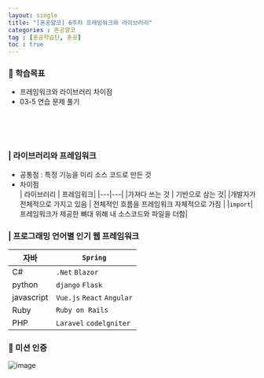 ```yaml
---
layout: single
title: "[혼공얄코] 6주차 프레임워크와 라이브러리"
categories : 혼공얄코
tag : [혼공학습단, 혼공]
toc : true
---
```


### :pushpin: 학습목표
- 프레임워크와 라이브러리 차이점
- 03-5 연습 문제 풀기

<br><br><br>

### | 라이브러리와 프레임워크
- 공통점 : 특정 기능을 미리 소스 코드로 만든 것
- 차이점     
    | 라이브러리 | 프레임워크|
    |---|---|
    |가져다 쓰는 것 | 기반으로 삼는 것| 
    |개발자가 전체적으로 가지고 있음 | 전체적인 흐름을 프레임워크 자체적으로 가짐 | 
    |```import```| 프레임워크가 제공한 뼈대 위해 내 소스코드와 파일을 더함|

### | 프로그래밍 언어별 인기 웹 프레임워크
| 자바 | ```Spring```|
|---|---|
|C#|```.Net``` ```Blazor```|
|python|```django``` ```Flask```|
|javascript| ```Vue.js``` ```React``` ```Angular```|
|Ruby| ```Ruby on Rails```|
|PHP|```Laravel``` ```codelgniter```|5

### :100: 미션 인증

 ![image](https://user-images.githubusercontent.com/75241542/186053433-5f767a2e-fcb4-4233-88a8-fd89df270ccf.png)







